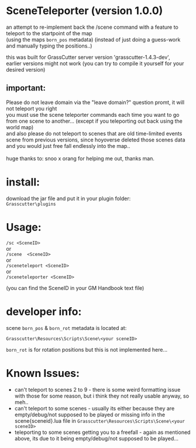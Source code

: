 # SceneTeleporter (version 1.0.0)
an attempt to re-implement back the /scene command with a feature to teleport to the startpoint of the map <br>(using the maps `born_pos` metadata)
(instead of just doing a guess-work and manually typing the positions..)

this was built for GrassCutter server version 'grasscutter-1.4.3-dev', <br>earlier versions might not work
(you can try to compile it yourself for your desired version)

## important:
Please do not leave domain via the "leave domain?" question promt, it will not teleport you right <br>
you must use the scene teleporter commands each time you want to go from one scene to another... (except if you teleporting out back using the world map)
<br>and also please do not teleport to scenes that are old time-limited events scene from previous versions,
since hoyoverse deleted those scenes data and you would just free fall endlessly into the map..
<br> <br>
huge thanks to: snoo x orang for helping me out, thanks man.

# install:
download the jar file and put it in your plugin folder: <br>
`Grasscutter\plugins`

# Usage:
 `/sc <SceneID>` <br>
 or <br>
 `/scene  <SceneID>` <br>
 or <br>
 `/sceneteleport <SceneID>` <br>
 or <br>
 `/sceneteleporter <SceneID>`

(you can find the SceneID in your GM Handbook text file)


# developer info:
scene `born_pos` & `born_rot` metadata is located at:

`Grasscutter\Resources\Scripts\Scene\<your sceneID>`

`born_rot` is for rotation positions but this is not implemented here...

# Known Issues:

* can't teleport to scenes 2 to 9 - there is some weird formatting issue with those for some reason, but i think they not really usable anyway, so meh..
* can't teleport to some scenes - usually its either because they are empty/debug/not supposed to be played or missing info in the scene{sceneid}.lua file in `Grasscutter\Resources\Scripts\Scene\<your sceneID>`
* teleporting to some scenes getting you to a freefall - again as mentioned above, its due to it being empty/debug/not supposed to be played...
